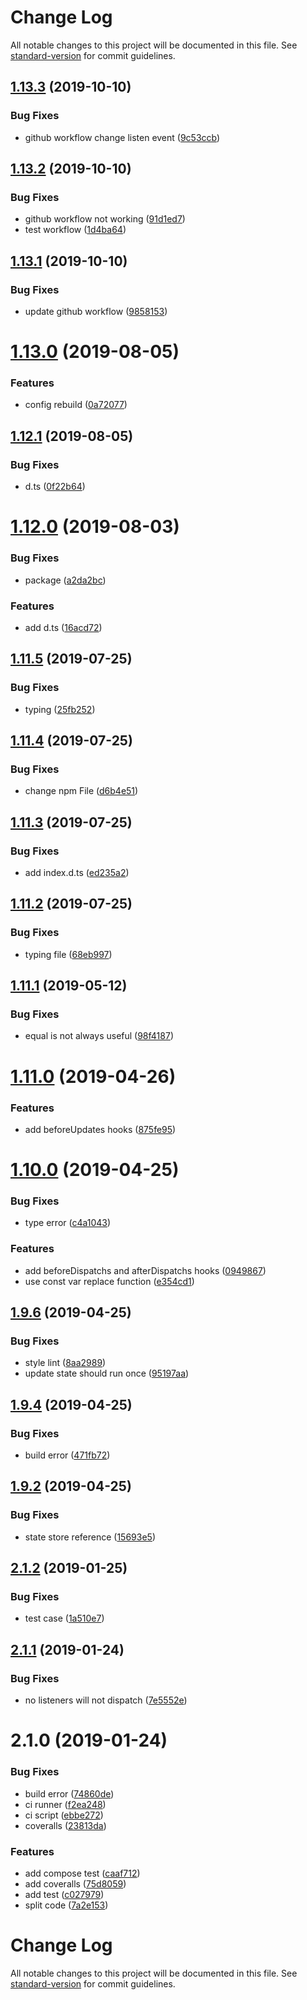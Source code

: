 # Change Log

All notable changes to this project will be documented in this file. See [standard-version](https://github.com/conventional-changelog/standard-version) for commit guidelines.

## [1.13.3](https://github.com/mapoio/react-state-manage/compare/v1.13.2...v1.13.3) (2019-10-10)


### Bug Fixes

* github workflow change listen event ([9c53ccb](https://github.com/mapoio/react-state-manage/commit/9c53ccb))



## [1.13.2](https://github.com/mapoio/react-state-manage/compare/v1.13.1...v1.13.2) (2019-10-10)


### Bug Fixes

* github workflow not working ([91d1ed7](https://github.com/mapoio/react-state-manage/commit/91d1ed7))
* test workflow ([1d4ba64](https://github.com/mapoio/react-state-manage/commit/1d4ba64))



## [1.13.1](https://github.com/mapoio/react-state-manage/compare/v1.13.0...v1.13.1) (2019-10-10)


### Bug Fixes

* update github workflow ([9858153](https://github.com/mapoio/react-state-manage/commit/9858153))



# [1.13.0](https://github.com/mapoio/react-state-manage/compare/v1.12.1...v1.13.0) (2019-08-05)


### Features

* config rebuild ([0a72077](https://github.com/mapoio/react-state-manage/commit/0a72077))



## [1.12.1](https://github.com/mapoio/react-state-manage/compare/v1.12.0...v1.12.1) (2019-08-05)


### Bug Fixes

* d.ts ([0f22b64](https://github.com/mapoio/react-state-manage/commit/0f22b64))



# [1.12.0](https://github.com/mapoio/react-state-manage/compare/v1.11.6...v1.12.0) (2019-08-03)


### Bug Fixes

* package ([a2da2bc](https://github.com/mapoio/react-state-manage/commit/a2da2bc))


### Features

* add d.ts ([16acd72](https://github.com/mapoio/react-state-manage/commit/16acd72))



## [1.11.5](https://github.com/mapoio/react-state-manage/compare/v1.11.4...v1.11.5) (2019-07-25)


### Bug Fixes

* typing ([25fb252](https://github.com/mapoio/react-state-manage/commit/25fb252))



## [1.11.4](https://github.com/mapoio/react-state-manage/compare/v1.11.3...v1.11.4) (2019-07-25)


### Bug Fixes

* change npm File ([d6b4e51](https://github.com/mapoio/react-state-manage/commit/d6b4e51))



## [1.11.3](https://github.com/mapoio/react-state-manage/compare/v1.11.2...v1.11.3) (2019-07-25)


### Bug Fixes

* add index.d.ts ([ed235a2](https://github.com/mapoio/react-state-manage/commit/ed235a2))



## [1.11.2](https://github.com/mapoio/react-state-manage/compare/v1.11.1...v1.11.2) (2019-07-25)


### Bug Fixes

* typing file ([68eb997](https://github.com/mapoio/react-state-manage/commit/68eb997))



<a name="1.11.1"></a>
## [1.11.1](https://github.com/mapoio/react-state-manage/compare/v1.11.0...v1.11.1) (2019-05-12)


### Bug Fixes

* equal is not always useful ([98f4187](https://github.com/mapoio/react-state-manage/commit/98f4187))



<a name="1.11.0"></a>
# [1.11.0](https://github.com/mapoio/react-state-manage/compare/v1.10.0...v1.11.0) (2019-04-26)


### Features

* add beforeUpdates hooks ([875fe95](https://github.com/mapoio/react-state-manage/commit/875fe95))



<a name="1.10.0"></a>
# [1.10.0](https://github.com/mapoio/react-state-manage/compare/v1.9.6...v1.10.0) (2019-04-25)


### Bug Fixes

* type error ([c4a1043](https://github.com/mapoio/react-state-manage/commit/c4a1043))


### Features

* add beforeDispatchs and afterDispatchs hooks ([0949867](https://github.com/mapoio/react-state-manage/commit/0949867))
* use const var replace function ([e354cd1](https://github.com/mapoio/react-state-manage/commit/e354cd1))



<a name="1.9.6"></a>
## [1.9.6](https://github.com/mapoio/react-state-manage/compare/v1.9.4...v1.9.6) (2019-04-25)


### Bug Fixes

* style lint ([8aa2989](https://github.com/mapoio/react-state-manage/commit/8aa2989))
* update state should run once ([95197aa](https://github.com/mapoio/react-state-manage/commit/95197aa))



<a name="1.9.4"></a>
## [1.9.4](https://github.com/mapoio/react-state-manage/compare/v1.9.2...v1.9.4) (2019-04-25)


### Bug Fixes

* build error ([471fb72](https://github.com/mapoio/react-state-manage/commit/471fb72))



<a name="1.9.2"></a>
## [1.9.2](https://github.com/mapoio/react-state-manage/compare/v2.1.2...v1.9.2) (2019-04-25)


### Bug Fixes

* state store reference ([15693e5](https://github.com/mapoio/react-state-manage/commit/15693e5))



<a name="2.1.2"></a>
## [2.1.2](https://github.com/mapoio/react-state-manage/compare/v2.1.1...v2.1.2) (2019-01-25)


### Bug Fixes

* test case ([1a510e7](https://github.com/mapoio/react-state-manage/commit/1a510e7))



<a name="2.1.1"></a>
## [2.1.1](https://github.com/mapoio/react-state-manage/compare/v2.1.0...v2.1.1) (2019-01-24)


### Bug Fixes

* no listeners will not dispatch ([7e5552e](https://github.com/mapoio/react-state-manage/commit/7e5552e))



<a name="2.1.0"></a>
# 2.1.0 (2019-01-24)


### Bug Fixes

* build error ([74860de](https://github.com/mapoio/react-state-manage/commit/74860de))
* ci runner ([f2ea248](https://github.com/mapoio/react-state-manage/commit/f2ea248))
* ci script ([ebbe272](https://github.com/mapoio/react-state-manage/commit/ebbe272))
* coveralls ([23813da](https://github.com/mapoio/react-state-manage/commit/23813da))


### Features

* add compose test ([caaf712](https://github.com/mapoio/react-state-manage/commit/caaf712))
* add coveralls ([75d8059](https://github.com/mapoio/react-state-manage/commit/75d8059))
* add test ([c027979](https://github.com/mapoio/react-state-manage/commit/c027979))
* split code ([7a2e153](https://github.com/mapoio/react-state-manage/commit/7a2e153))



# Change Log

All notable changes to this project will be documented in this file. See [standard-version](https://github.com/conventional-changelog/standard-version) for commit guidelines.
